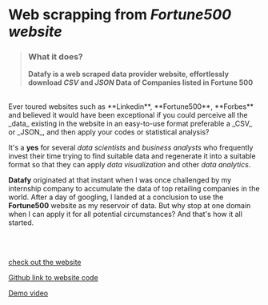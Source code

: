 # Web scrapping from _Fortune500 website_
>__<h3>What it does?</h3>
Datafy is a **web scraped data provider website**, effortlessly download _CSV_ and _JSON_ Data of Companies listed in **Fortune 500**__
<br>
Ever toured websites such as **Linkedin**, **Fortune500**, **Forbes** and believed it would have been exceptional if you could perceive all the _data_ existing in the website in an easy-to-use format preferable a _CSV_ or _JSON_, and then apply your codes or statistical analysis?

It's a **yes** for several _data scientists_ and _business analysts_ who frequently invest their time trying to find suitable data and regenerate it into a suitable format so that they can apply _data visualization_ and other _data analytics_.

**Datafy** originated at that instant when I was once challenged by my internship company to accumulate the data of top retailing companies in the world. After a day of googling, I landed at a conclusion to use the **Fortune500** website as my reservoir of data. But why stop at one domain when I can apply it for all potential circumstances? And that's how it all started.

<br><br>

[check out the website](https://datafy-fortune500.herokuapp.com/)

[Github link to website code](https://github.com/Shakthi-Dhar/DatafyWebsite)

[Demo video](https://youtu.be/kc9OiZvno9A)
